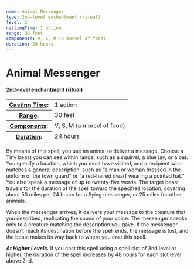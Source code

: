 ```yaml
---
name: Animal Messenger
type: 2nd-level enchantment (ritual)
level: 2
castingTime: 1 action
range: 30 feet
components: V, S, M (a morsel of food)
duration: 24 hours
---
```


Animal Messenger
================

#### 2nd-level enchantment (ritual)

<table cellspacing="0" class="statBlock"><tbody><tr><th><a href="/srd/spellcasting/castingASpell.htm#castingTime">Casting Time</a>:</th><td>1 action</td></tr><tr><th><a href="/srd/spellcasting/castingASpell.htm#range">Range</a>:</th><td>30 feet</td></tr><tr><th><a href="/srd/spellcasting/castingASpell.htm#components">Components</a>:</th><td>V, S, M (a morsel of food)</td></tr><tr><th><a href="/srd/spellcasting/castingASpell.htm#duration">Duration</a>:</th><td>24 hours</td></tr></tbody></table>

By means of this spell, you use an animal to deliver a message. Choose a Tiny beast you can see within range, such as a squirrel, a blue jay, or a bat. You specify a location, which you must have visited, and a recipient who matches a general description, such as “a man or woman dressed in the uniform of the town guard” or “a red-haired dwarf wearing a pointed hat.” You also speak a message of up to twenty-five words. The target beast travels for the duration of the spell toward the specified location, covering about 50 miles per 24 hours for a flying messenger, or 25 miles for other animals.

When the messenger arrives, it delivers your message to the creature that you described, replicating the sound of your voice. The messenger speaks only to a creature matching the description you gave. If the messenger doesn’t reach its destination before the spell ends, the message is lost, and the beast makes its way back to where you cast this spell.

_**At Higher Levels.**_ If you cast this spell using a spell slot of 3nd level or higher, the duration of the spell increases by 48 hours for each slot level above 2nd.
